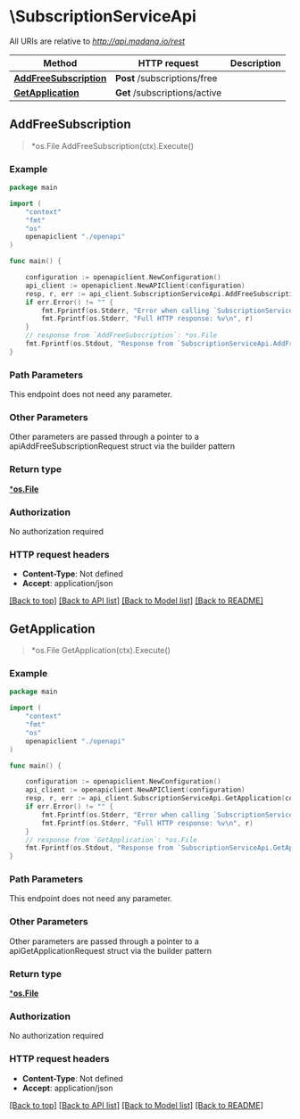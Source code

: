 # \SubscriptionServiceApi

All URIs are relative to *http://api.madana.io/rest*

Method | HTTP request | Description
------------- | ------------- | -------------
[**AddFreeSubscription**](SubscriptionServiceApi.md#AddFreeSubscription) | **Post** /subscriptions/free | 
[**GetApplication**](SubscriptionServiceApi.md#GetApplication) | **Get** /subscriptions/active | 



## AddFreeSubscription

> *os.File AddFreeSubscription(ctx).Execute()



### Example

```go
package main

import (
    "context"
    "fmt"
    "os"
    openapiclient "./openapi"
)

func main() {

    configuration := openapiclient.NewConfiguration()
    api_client := openapiclient.NewAPIClient(configuration)
    resp, r, err := api_client.SubscriptionServiceApi.AddFreeSubscription(context.Background()).Execute()
    if err.Error() != "" {
        fmt.Fprintf(os.Stderr, "Error when calling `SubscriptionServiceApi.AddFreeSubscription``: %v\n", err)
        fmt.Fprintf(os.Stderr, "Full HTTP response: %v\n", r)
    }
    // response from `AddFreeSubscription`: *os.File
    fmt.Fprintf(os.Stdout, "Response from `SubscriptionServiceApi.AddFreeSubscription`: %v\n", resp)
}
```

### Path Parameters

This endpoint does not need any parameter.

### Other Parameters

Other parameters are passed through a pointer to a apiAddFreeSubscriptionRequest struct via the builder pattern


### Return type

[***os.File**](*os.File.md)

### Authorization

No authorization required

### HTTP request headers

- **Content-Type**: Not defined
- **Accept**: application/json

[[Back to top]](#) [[Back to API list]](../README.md#documentation-for-api-endpoints)
[[Back to Model list]](../README.md#documentation-for-models)
[[Back to README]](../README.md)


## GetApplication

> *os.File GetApplication(ctx).Execute()



### Example

```go
package main

import (
    "context"
    "fmt"
    "os"
    openapiclient "./openapi"
)

func main() {

    configuration := openapiclient.NewConfiguration()
    api_client := openapiclient.NewAPIClient(configuration)
    resp, r, err := api_client.SubscriptionServiceApi.GetApplication(context.Background()).Execute()
    if err.Error() != "" {
        fmt.Fprintf(os.Stderr, "Error when calling `SubscriptionServiceApi.GetApplication``: %v\n", err)
        fmt.Fprintf(os.Stderr, "Full HTTP response: %v\n", r)
    }
    // response from `GetApplication`: *os.File
    fmt.Fprintf(os.Stdout, "Response from `SubscriptionServiceApi.GetApplication`: %v\n", resp)
}
```

### Path Parameters

This endpoint does not need any parameter.

### Other Parameters

Other parameters are passed through a pointer to a apiGetApplicationRequest struct via the builder pattern


### Return type

[***os.File**](*os.File.md)

### Authorization

No authorization required

### HTTP request headers

- **Content-Type**: Not defined
- **Accept**: application/json

[[Back to top]](#) [[Back to API list]](../README.md#documentation-for-api-endpoints)
[[Back to Model list]](../README.md#documentation-for-models)
[[Back to README]](../README.md)

